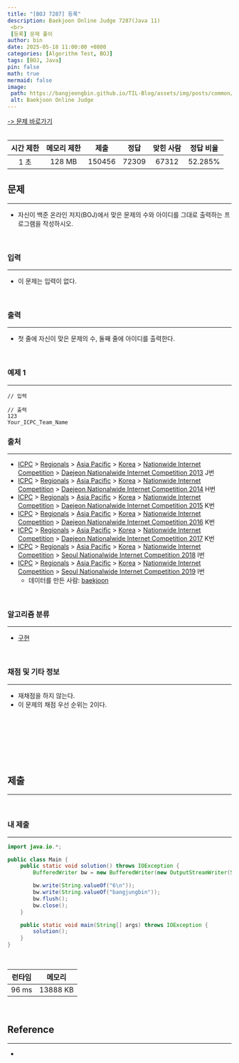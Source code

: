 ```yaml
---
title: "[BOJ 7287] 등록"
description: Baekjoon Online Judge 7287(Java 11)
 <br>
 [등록] 문제 풀이
author: bin
date: 2025-05-18 11:00:00 +0800
categories: [Algorithm Test, BOJ]
tags: [BOJ, Java]
pin: false
math: true
mermaid: false
image:
 path: https://bangjeongbin.github.io/TIL-Blog/assets/img/posts/common/baekjoon-logo.png
 alt: Baekjoon Online Judge
---
```

[-> 문제 바로가기](https://www.acmicpc.net/problem/7287)
<br>
<br>

| 시간 제한 | 메모리 제한 |   제출   |  정답   | 맞힌 사람 |  정답 비율  |
| :---: | :----: | :----: | :---: | :---: | :-----: |
|  1 초  | 128 MB | 150456 | 72309 | 67312 | 52.285% |

## 문제
---
- 자신이 백준 온라인 저지(BOJ)에서 맞은 문제의 수와 아이디를 그대로 출력하는 프로그램을 작성하시오.
<br>

### 입력
---
- 이 문제는 입력이 없다.
<br>

### 출력
---
- 첫 줄에 자신이 맞은 문제의 수, 둘째 줄에 아이디를 출력한다.
<br>

### 예제 1
---
```
// 입력

```

```
// 출력
123
Your_ICPC_Team_Name
```

### 출처
---
- [ICPC](https://www.acmicpc.net/category/1) > [Regionals](https://www.acmicpc.net/category/7) > [Asia Pacific](https://www.acmicpc.net/category/42) > [Korea](https://www.acmicpc.net/category/211) > [Nationwide Internet Competition](https://www.acmicpc.net/category/256) > [Daejeon Nationalwide Internet Competition 2013](https://www.acmicpc.net/category/detail/1124) J번
- [ICPC](https://www.acmicpc.net/category/1) > [Regionals](https://www.acmicpc.net/category/7) > [Asia Pacific](https://www.acmicpc.net/category/42) > [Korea](https://www.acmicpc.net/category/211) > [Nationwide Internet Competition](https://www.acmicpc.net/category/256) > [Daejeon Nationalwide Internet Competition 2014](https://www.acmicpc.net/category/detail/1283) H번
- [ICPC](https://www.acmicpc.net/category/1) > [Regionals](https://www.acmicpc.net/category/7) > [Asia Pacific](https://www.acmicpc.net/category/42) > [Korea](https://www.acmicpc.net/category/211) > [Nationwide Internet Competition](https://www.acmicpc.net/category/256) > [Daejeon Nationalwide Internet Competition 2015](https://www.acmicpc.net/category/detail/1368) K번
- [ICPC](https://www.acmicpc.net/category/1) > [Regionals](https://www.acmicpc.net/category/7) > [Asia Pacific](https://www.acmicpc.net/category/42) > [Korea](https://www.acmicpc.net/category/211) > [Nationwide Internet Competition](https://www.acmicpc.net/category/256) > [Daejeon Nationalwide Internet Competition 2016](https://www.acmicpc.net/category/detail/1528) K번
- [ICPC](https://www.acmicpc.net/category/1) > [Regionals](https://www.acmicpc.net/category/7) > [Asia Pacific](https://www.acmicpc.net/category/42) > [Korea](https://www.acmicpc.net/category/211) > [Nationwide Internet Competition](https://www.acmicpc.net/category/256) > [Daejeon Nationalwide Internet Competition 2017](https://www.acmicpc.net/category/detail/1758) K번
- [ICPC](https://www.acmicpc.net/category/1) > [Regionals](https://www.acmicpc.net/category/7) > [Asia Pacific](https://www.acmicpc.net/category/42) > [Korea](https://www.acmicpc.net/category/211) > [Nationwide Internet Competition](https://www.acmicpc.net/category/256) > [Seoul Nationalwide Internet Competition 2018](https://www.acmicpc.net/category/detail/1935) I번
- [ICPC](https://www.acmicpc.net/category/1) > [Regionals](https://www.acmicpc.net/category/7) > [Asia Pacific](https://www.acmicpc.net/category/42) > [Korea](https://www.acmicpc.net/category/211) > [Nationwide Internet Competition](https://www.acmicpc.net/category/256) > [Seoul Nationalwide Internet Competition 2019](https://www.acmicpc.net/category/detail/2064) I번
    - 데이터를 만든 사람: [baekjoon](https://www.acmicpc.net/user/baekjoon)
<br>

### 알고리즘 분류
---
- [구현](https://www.acmicpc.net/problem/tag/102)
<br>

### 채점 및 기타 정보
---
- 재채점을 하지 않는다.
- 이 문제의 채점 우선 순위는 2이다.
<br>
<br>
<br>
<br>
<br>
<br>

## 제출
---
<br>

### 내 제출
---
```java
import java.io.*;

public class Main {
    public static void solution() throws IOException {
        BufferedWriter bw = new BufferedWriter(new OutputStreamWriter(System.out));

        bw.write(String.valueOf("6\n"));
        bw.write(String.valueOf("bangjungbin"));
        bw.flush();
        bw.close();
    }

    public static void main(String[] args) throws IOException {
        solution();
    }
}

```
<br>

|  런타임  |   메모리    |
| :---: | :------: |
| 96 ms | 13888 KB |

<br>

## Reference
---
- 
